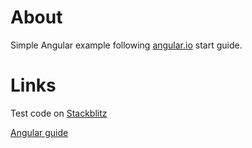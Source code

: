 # About

Simple Angular example following [angular.io](https://angular.io/start) start guide.

# Links

Test code on [Stackblitz](https://stackblitz.com/edit/angular-beg9au)

[Angular guide](https://angular.io/start)
